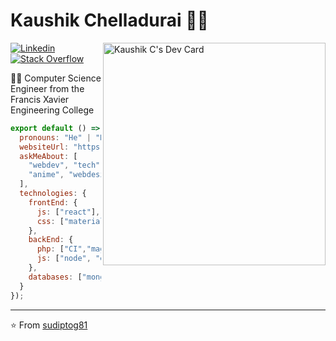 
# Kaushik Chelladurai 👨‍💻
<a href="https://app.daily.dev/kaushikchelladurai"><img  align='right' src="https://api.daily.dev/devcards/v2/qyN7YNwdJkjcBEKislIu2.png?type=default&r=ppd" width="356" alt="Kaushik C's Dev Card"/></a>

[![Linkedin](https://img.shields.io/badge/-LinkedIn-222222?style=flat-square&logo=Linkedin&logoColor=white&link=https://www.linkedin.com/in/kaushik-c/)](https://www.linkedin.com/in/kaushik-c/)
[![Stack Overflow](https://img.shields.io/badge/-Stack%20Overflow-222222?style=flat-square&logo=stack-overflow&logoColor=white&link=https://stackoverflow.com/users/8994775/kaushik-c)](https://stackoverflow.com/users/8994775/kaushik-c)

👨‍🎓 Computer Science Engineer from the Francis Xavier Engineering College 

```js
export default () => ({
  pronouns: "He" | "Him",
  websiteUrl: "https://kaushik.dev/",
  askMeAbout: [
    "webdev", "tech",
    "anime", "webdesign"
  ],
  technologies: {
    frontEnd: {
      js: ["react"],
      css: ["materialize", "bootstrap"]
    },
    backEnd: {
      php: ["CI","magento"],
      js: ["node", "express"],
    },
    databases: ["mongo", "mysql", "redis"]
  }
});
```

---

⭐️ From [sudiptog81](https://github.com/sudiptog81)
